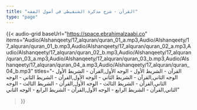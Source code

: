 ```yaml
---
title: "القرآن - شرح مذكرة الشنقيطي في أصول الفقه"
type: "page"
---
```


{{< audio-grid 
  baseUrl="https://space.ebrahimalzaabi.co"
  items="Audio/Alshanqeety/17_alquran/quran_01_a.mp3,Audio/Alshanqeety/17_alquran/quran_01_b.mp3,Audio/Alshanqeety/17_alquran/quran_02_a.mp3,Audio/Alshanqeety/17_alquran/quran_02_b.mp3,Audio/Alshanqeety/17_alquran/quran_03_a.mp3,Audio/Alshanqeety/17_alquran/quran_03_b.mp3,Audio/Alshanqeety/17_alquran/quran_04_a.mp3,Audio/Alshanqeety/17_alquran/quran_04_b.mp3"
  titles="القرآن - الشريط الأول - الوجه الأول,القرآن - الشريط الأول - الوجه الثاني,القرآن - الشريط الثاني - الوجه الأول,القرآن - الشريط الثاني - الوجه الثاني,القرآن - الشريط الثالث - الوجه الأول,القرآن - الشريط الثالث - الوجه الثاني,القرآن - الشريط الرابع - الوجه الأول,القرآن - الشريط الرابع - الوجه الثاني"
>}} 